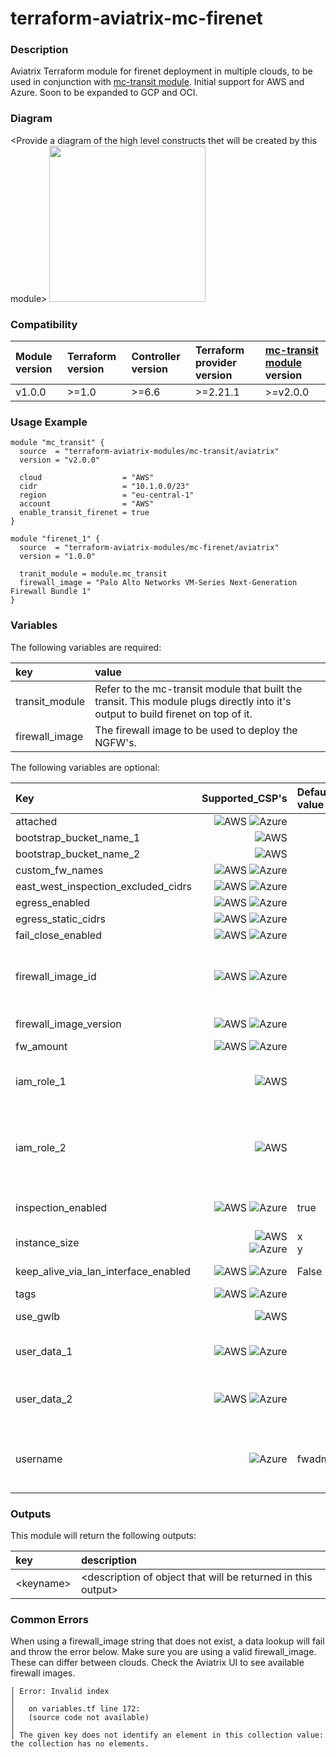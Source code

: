 # terraform-aviatrix-mc-firenet

### Description
Aviatrix Terraform module for firenet deployment in multiple clouds, to be used in conjunction with [mc-transit module](https://github.com/terraform-aviatrix-modules/terraform-aviatrix-mc-transit).
Initial support for AWS and Azure. Soon to be expanded to GCP and OCI.

### Diagram
\<Provide a diagram of the high level constructs thet will be created by this module>
<img src="<IMG URL>"  height="250">

### Compatibility
Module version | Terraform version | Controller version | Terraform provider version | [mc-transit module](https://github.com/terraform-aviatrix-modules/terraform-aviatrix-mc-transit) version
:--- | :--- | :--- | :--- | :---
v1.0.0 | >=1.0 | >=6.6 | >=2.21.1 | >=v2.0.0

### Usage Example
```
module "mc_transit" {
  source  = "terraform-aviatrix-modules/mc-transit/aviatrix"
  version = "v2.0.0"

  cloud                  = "AWS"
  cidr                   = "10.1.0.0/23"
  region                 = "eu-central-1"
  account                = "AWS"
  enable_transit_firenet = true
}

module "firenet_1" {
  source  = "terraform-aviatrix-modules/mc-firenet/aviatrix"
  version = "1.0.0"

  tranit_module = module.mc_transit
  firewall_image = "Palo Alto Networks VM-Series Next-Generation Firewall Bundle 1"
}
```

### Variables
The following variables are required:

key | value
:--- | :---
transit_module | Refer to the mc-transit module that built the transit. This module plugs directly into it's output to build firenet on top of it.
firewall_image | The firewall image to be used to deploy the NGFW's.

The following variables are optional:

Key | Supported_CSP's |  Default value | Description
:-- | --: | :-- | :--
attached |<img src="https://github.com/terraform-aviatrix-modules/terraform-aviatrix-mc-transit/blob/main/img/aws.png?raw=true" title="AWS"> <img src="https://github.com/terraform-aviatrix-modules/terraform-aviatrix-mc-transit/blob/main/img/azure.png?raw=true" title="Azure"> | |
bootstrap_bucket_name_1 | <img src="https://github.com/terraform-aviatrix-modules/terraform-aviatrix-mc-transit/blob/main/img/aws.png?raw=true" title="AWS"> | |
bootstrap_bucket_name_2 | <img src="https://github.com/terraform-aviatrix-modules/terraform-aviatrix-mc-transit/blob/main/img/aws.png?raw=true" title="AWS"> | |
custom_fw_names | <img src="https://github.com/terraform-aviatrix-modules/terraform-aviatrix-mc-transit/blob/main/img/aws.png?raw=true" title="AWS"> <img src="https://github.com/terraform-aviatrix-modules/terraform-aviatrix-mc-transit/blob/main/img/azure.png?raw=true" title="Azure"> | |
east_west_inspection_excluded_cidrs | <img src="https://github.com/terraform-aviatrix-modules/terraform-aviatrix-mc-transit/blob/main/img/aws.png?raw=true" title="AWS"> <img src="https://github.com/terraform-aviatrix-modules/terraform-aviatrix-mc-transit/blob/main/img/azure.png?raw=true" title="Azure"> | |
egress_enabled | <img src="https://github.com/terraform-aviatrix-modules/terraform-aviatrix-mc-transit/blob/main/img/aws.png?raw=true" title="AWS"> <img src="https://github.com/terraform-aviatrix-modules/terraform-aviatrix-mc-transit/blob/main/img/azure.png?raw=true" title="Azure"> | |
egress_static_cidrs | <img src="https://github.com/terraform-aviatrix-modules/terraform-aviatrix-mc-transit/blob/main/img/aws.png?raw=true" title="AWS"> <img src="https://github.com/terraform-aviatrix-modules/terraform-aviatrix-mc-transit/blob/main/img/azure.png?raw=true" title="Azure"> | |
fail_close_enabled | <img src="https://github.com/terraform-aviatrix-modules/terraform-aviatrix-mc-transit/blob/main/img/aws.png?raw=true" title="AWS"> <img src="https://github.com/terraform-aviatrix-modules/terraform-aviatrix-mc-transit/blob/main/img/azure.png?raw=true" title="Azure"> | |
firewall_image_id | <img src="https://github.com/terraform-aviatrix-modules/terraform-aviatrix-mc-transit/blob/main/img/aws.png?raw=true" title="AWS"> <img src="https://github.com/terraform-aviatrix-modules/terraform-aviatrix-mc-transit/blob/main/img/azure.png?raw=true" title="Azure"> | | Firewall image ID. Applicable to AWS and Azure only. For AWS, please use AMI ID. For Azure, the format is “Publisher:Offer:Plan:Version”.
firewall_image_version | <img src="https://github.com/terraform-aviatrix-modules/terraform-aviatrix-mc-transit/blob/main/img/aws.png?raw=true" title="AWS"> <img src="https://github.com/terraform-aviatrix-modules/terraform-aviatrix-mc-transit/blob/main/img/azure.png?raw=true" title="Azure"> | | When not provided, latest available will be used.
fw_amount | <img src="https://github.com/terraform-aviatrix-modules/terraform-aviatrix-mc-transit/blob/main/img/aws.png?raw=true" title="AWS"> <img src="https://github.com/terraform-aviatrix-modules/terraform-aviatrix-mc-transit/blob/main/img/azure.png?raw=true" title="Azure"> | |
iam_role_1 | <img src="https://github.com/terraform-aviatrix-modules/terraform-aviatrix-mc-transit/blob/main/img/aws.png?raw=true" title="AWS"> | | IAM Role used to access bootstrap bucket. (If iam_role_2 is not set, this will used for all NGFW instances)
iam_role_2 | <img src="https://github.com/terraform-aviatrix-modules/terraform-aviatrix-mc-transit/blob/main/img/aws.png?raw=true" title="AWS"> | | IAM Role used to access bootstrap bucket. (Only used if 2 or more FW instances are deployed, e.g. when ha_gw is true. Applies to "even" fw instances (2,4,6 etc))
inspection_enabled | <img src="https://github.com/terraform-aviatrix-modules/terraform-aviatrix-mc-transit/blob/main/img/aws.png?raw=true" title="AWS"> <img src="https://github.com/terraform-aviatrix-modules/terraform-aviatrix-mc-transit/blob/main/img/azure.png?raw=true" title="Azure"> | true | Enable/disable east/west + north/south inspection via NGFW.
instance_size | <img src="https://github.com/terraform-aviatrix-modules/terraform-aviatrix-mc-transit/blob/main/img/aws.png?raw=true" title="AWS"> <br> <img src="https://github.com/terraform-aviatrix-modules/terraform-aviatrix-mc-transit/blob/main/img/azure.png?raw=true" title="Azure"> | x<br>y | Size of the NGFW instances
keep_alive_via_lan_interface_enabled | <img src="https://github.com/terraform-aviatrix-modules/terraform-aviatrix-mc-transit/blob/main/img/aws.png?raw=true" title="AWS"> <img src="https://github.com/terraform-aviatrix-modules/terraform-aviatrix-mc-transit/blob/main/img/azure.png?raw=true" title="Azure"> | False | Enable Keep Alive via Firewall LAN Interface.
tags | <img src="https://github.com/terraform-aviatrix-modules/terraform-aviatrix-mc-transit/blob/main/img/aws.png?raw=true" title="AWS"> <img src="https://github.com/terraform-aviatrix-modules/terraform-aviatrix-mc-transit/blob/main/img/azure.png?raw=true" title="Azure"> | |
use_gwlb | <img src="https://github.com/terraform-aviatrix-modules/terraform-aviatrix-mc-transit/blob/main/img/aws.png?raw=true" title="AWS"> | | Deploy firenet using the AWS GWLB.
user_data_1 | <img src="https://github.com/terraform-aviatrix-modules/terraform-aviatrix-mc-transit/blob/main/img/aws.png?raw=true" title="AWS"> <img src="https://github.com/terraform-aviatrix-modules/terraform-aviatrix-mc-transit/blob/main/img/azure.png?raw=true" title="Azure"> | | Userdata to bootstrap FortiGate or Checkpoint Firewall.
user_data_2 | <img src="https://github.com/terraform-aviatrix-modules/terraform-aviatrix-mc-transit/blob/main/img/aws.png?raw=true" title="AWS"> <img src="https://github.com/terraform-aviatrix-modules/terraform-aviatrix-mc-transit/blob/main/img/azure.png?raw=true" title="Azure"> | | Userdata to bootstrap FortiGate or Checkpoint Firewall. If not set, user_data_1 will be used.
username | <img src="https://github.com/terraform-aviatrix-modules/terraform-aviatrix-mc-transit/blob/main/img/azure.png?raw=true" title="Azure"> | fwadmin | Applicable to Azure or AzureGov deployment only. "admin" as a username is not accepted. (For Checkpoint it is always admin)

### Outputs
This module will return the following outputs:

key | description
:---|:---
\<keyname> | \<description of object that will be returned in this output>

### Common Errors

When using a firewall_image string that does not exist, a data lookup will fail and throw the error below. Make sure you are using a valid firewall_image. These can differ between clouds. Check the Aviatrix UI to see available firewall images.
```
│ Error: Invalid index
│ 
│   on variables.tf line 172:
│   (source code not available)
│ 
│ The given key does not identify an element in this collection value: the collection has no elements.
```